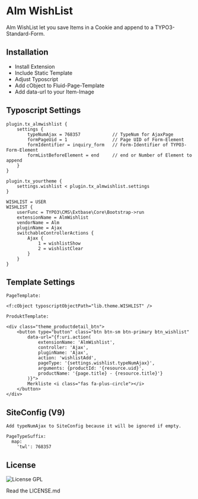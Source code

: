 # Alm WishList
Alm WishList let you save Items in a Cookie and append to a TYPO3-Standard-Form.

## Installation
- Install Extension
- Include Static Template
- Adjust Typoscript
- Add cObject to Fluid-Page-Template
- Add data-url to your Item-Image

## Typoscript Settings
```
plugin.tx_almwishlist {
	settings {
		typeNumAjax = 768357			// TypeNum for AjaxPage
		formPageUid = 1					// Page UID of Form-Element
		formIdentifier = inquiry_form	// Form-Identifier of TYPO3-Form-Element
		formListBeforeElement = end		// end or Number of Element to append
	}
}
```

```
plugin.tx_yourtheme {
	settings.wishlist < plugin.tx_almwishlist.settings
}
```

```
WISHLIST = USER
WISHLIST {
	userFunc = TYPO3\CMS\Extbase\Core\Bootstrap->run
	extensionName = AlmWishlist
	vendorName = Alm
	pluginName = Ajax
	switchableControllerActions {
		Ajax {
			1 = wishlistShow
			2 = wishlistClear
		}
	}
}
```

## Template Settings
```
PageTemplate:

<f:cObject typoscriptObjectPath="lib.theme.WISHLIST" />
```

```
ProduktTemplate:

<div class="theme_productdetail_btn">
	<button type="button" class="btn btn-sm btn-primary btn_wishlist"
		data-url="{f:uri.action(
			extensionName: 'AlmWishlist',
			controller: 'Ajax',
			pluginName: 'Ajax',
			action: 'wishlistAdd',
			pageType: '{settings.wishlist.typeNumAjax}',
			arguments: {productId: '{resource.uid}',
			productName: '{page.title} - {resource.title}'}
		)}">
		Merkliste <i class="fas fa-plus-circle"></i>
	</button>
</div>
```

## SiteConfig (V9)
```
Add typeNumAjax to SiteConfig because it will be ignored if empty.

PageTypeSuffix:
  map:
    'twl': 768357
```

## License
![License GPL](https://img.shields.io/badge/License-GPL-blue?style=flat-square)

Read the LICENSE.md